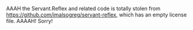 AAAH the Servant.Reflex and related code is totally stolen from https://github.com/imalsogreg/servant-reflex, which has an empty license file.  AAAAH!  Sorry!
